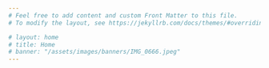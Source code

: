 ```yaml
---
# Feel free to add content and custom Front Matter to this file.
# To modify the layout, see https://jekyllrb.com/docs/themes/#overriding-theme-defaults

# layout: home 
# title: Home 
# banner: "/assets/images/banners/IMG_0666.jpeg"
---
```



